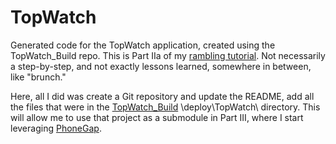 TopWatch
========

Generated code for the TopWatch application, created using the TopWatch_Build repo. This is Part IIa of my [rambling tutorial](http://pcimino.blog.com/enyo/). Not necessarily a step-by-step, and not exactly lessons learned, somewhere in between, like "brunch."

Here, all I did was create a Git repository and update the README, add all the files that were in the [TopWatch_Build](https://github.com/pcimino/TopWatch_Build) \deploy\TopWatch\ directory. This will allow me to use that project as a submodule in Part III, where I start leveraging [PhoneGap](http://phonegap.com/).

